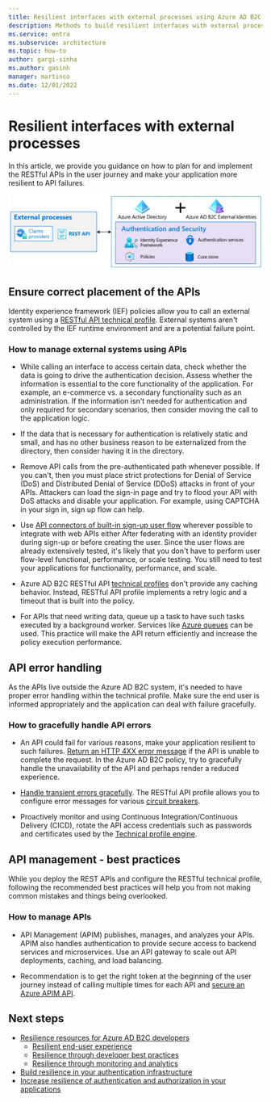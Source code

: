 ```yaml
---
title: Resilient interfaces with external processes using Azure AD B2C
description: Methods to build resilient interfaces with external processes
ms.service: entra
ms.subservice: architecture
ms.topic: how-to
author: gargi-sinha
ms.author: gasinh
manager: martinco
ms.date: 12/01/2022
---
```


# Resilient interfaces with external processes

In this article, we provide you guidance on how to plan for and implement the RESTful APIs in the user journey and make your application more resilient to API failures.

![Image shows interfaces with external process components](media/resilient-external-processes/external-processes-architecture.png)

## Ensure correct placement of the APIs

Identity experience framework (IEF) policies allow you to call an external system using a [RESTful API technical profile](/azure/active-directory-b2c/restful-technical-profile). External systems aren't controlled by the IEF runtime environment and are a potential failure point.

### How to manage external systems using APIs

- While calling an interface to access certain data, check whether the data is going to drive the authentication decision. Assess whether the information is essential to the core functionality of the application. For example, an e-commerce vs. a secondary functionality such as an administration. If the information isn't needed for authentication and only required for secondary scenarios, then consider moving the call to the application logic.

- If the data that is necessary for authentication is relatively static and small, and has no other business reason to be externalized from the directory, then consider having it in the directory.

- Remove API calls from the pre-authenticated path whenever possible. If you can't, then you must place strict protections for Denial of Service (DoS) and Distributed Denial of Service (DDoS) attacks in front of your APIs. Attackers can load the sign-in page and try to flood your API with DoS attacks and disable your application. For example, using CAPTCHA in your sign in, sign up flow can help.

- Use [API connectors of built-in sign-up user flow](/azure/active-directory-b2c/api-connectors-overview) wherever possible to integrate with web APIs either After federating with an identity provider during sign-up or before creating the user. Since the user flows are already extensively tested, it's likely that you don't have to perform user flow-level functional, performance, or scale testing. You still need to test your applications for functionality, performance, and scale.

- Azure AD B2C RESTful API [technical profiles](/azure/active-directory-b2c/restful-technical-profile) don't provide any caching behavior. Instead, RESTful API profile implements a retry logic and a timeout that is built into the policy.

- For APIs that need writing data, queue up a task to have such tasks executed by a background worker. Services like [Azure queues](/azure/storage/queues/storage-queues-introduction) can be used. This practice will make the API return efficiently and increase the policy execution performance.  

## API error handling

As the APIs live outside the Azure AD B2C system, it's needed to have proper error handling within the technical profile. Make sure the end user is informed appropriately and the application can deal with failure gracefully.

### How to gracefully handle API errors

- An API could fail for various reasons, make your application resilient to such failures. [Return an HTTP 4XX error message](/azure/active-directory-b2c/restful-technical-profile#returning-validation-error-message) if the API is unable to complete the request. In the Azure AD B2C policy, try to gracefully handle the unavailability of the API and perhaps render a reduced experience.

- [Handle transient errors gracefully](/azure/active-directory-b2c/restful-technical-profile#error-handling). The RESTful API profile allows you to configure error messages for various [circuit breakers](/azure/architecture/patterns/circuit-breaker).

- Proactively monitor and using Continuous Integration/Continuous Delivery (CICD), rotate the API access credentials such as passwords and certificates used by the [Technical profile engine](/azure/active-directory-b2c/restful-technical-profile).

## API management - best practices

While you deploy the REST APIs and configure the RESTful technical profile, following the recommended best practices will help you from not making common mistakes and things being overlooked.

### How to manage APIs

- API Management (APIM) publishes, manages, and analyzes your APIs. APIM also handles authentication to provide secure access to backend services and microservices. Use an API gateway to scale out API deployments, caching, and load balancing.

- Recommendation is to get the right token at the beginning of the user journey instead of calling multiple times for each API and [secure an Azure APIM API](/azure/active-directory-b2c/secure-api-management?tabs=app-reg-ga).

## Next steps

- [Resilience resources for Azure AD B2C developers](resilience-b2c.md)
  - [Resilient end-user experience](resilient-end-user-experience.md)
  - [Resilience through developer best practices](resilience-b2c-developer-best-practices.md)
  - [Resilience through monitoring and analytics](resilience-with-monitoring-alerting.md)
- [Build resilience in your authentication infrastructure](resilience-in-infrastructure.md)
- [Increase resilience of authentication and authorization in your applications](resilience-app-development-overview.md)
